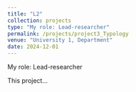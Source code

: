 ```yaml
---
title: "L2"
collection: projects
type: "My role: Lead-researcher"
permalink: /projects/project3_Typology
venue: "University 1, Department"
date: 2024-12-01
---
```


My role: Lead-researcher

This project...

